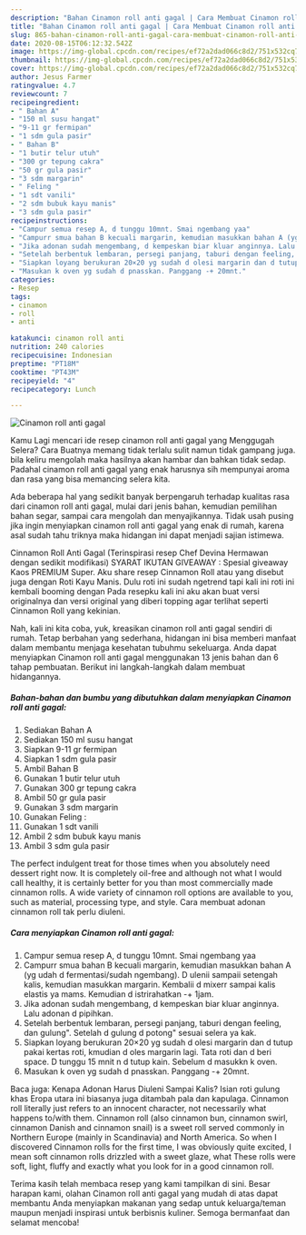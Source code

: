 ```yaml
---
description: "Bahan Cinamon roll anti gagal | Cara Membuat Cinamon roll anti gagal Yang Mudah Dan Praktis"
title: "Bahan Cinamon roll anti gagal | Cara Membuat Cinamon roll anti gagal Yang Mudah Dan Praktis"
slug: 865-bahan-cinamon-roll-anti-gagal-cara-membuat-cinamon-roll-anti-gagal-yang-mudah-dan-praktis
date: 2020-08-15T06:12:32.542Z
image: https://img-global.cpcdn.com/recipes/ef72a2dad066c8d2/751x532cq70/cinamon-roll-anti-gagal-foto-resep-utama.jpg
thumbnail: https://img-global.cpcdn.com/recipes/ef72a2dad066c8d2/751x532cq70/cinamon-roll-anti-gagal-foto-resep-utama.jpg
cover: https://img-global.cpcdn.com/recipes/ef72a2dad066c8d2/751x532cq70/cinamon-roll-anti-gagal-foto-resep-utama.jpg
author: Jesus Farmer
ratingvalue: 4.7
reviewcount: 7
recipeingredient:
- " Bahan A"
- "150 ml susu hangat"
- "9-11 gr fermipan"
- "1 sdm gula pasir"
- " Bahan B"
- "1 butir telur utuh"
- "300 gr tepung cakra"
- "50 gr gula pasir"
- "3 sdm margarin"
- " Feling "
- "1 sdt vanili"
- "2 sdm bubuk kayu manis"
- "3 sdm gula pasir"
recipeinstructions:
- "Campur semua resep A, d tunggu 10mnt. Smai ngembang yaa"
- "Campurr smua bahan B kecuali margarin, kemudian masukkan bahan A (yg udah d fermentasi/sudah ngembang). D ulenii sampaii setengah kalis, kemudian masukkan margarin. Kembalii d mixerr sampai kalis elastis ya mams. Kemudian d istrirahatkan -+ 1jam."
- "Jika adonan sudah mengembang, d kempeskan biar kluar anginnya. Lalu adonan d pipihkan."
- "Setelah berbentuk lembaran, persegi panjang, taburi dengan feeling, dan gulung&#34;. Setelah d gulung d potong&#34; sesuai selera ya kak."
- "Siapkan loyang berukuran 20×20 yg sudah d olesi margarin dan d tutup pakai kertas roti, kmudian d oles margarin lagi. Tata roti dan d beri space. D tunggu 15 mnit n d tutup kain. Sebelum d masukkn k oven."
- "Masukan k oven yg sudah d pnasskan. Panggang -+ 20mnt."
categories:
- Resep
tags:
- cinamon
- roll
- anti

katakunci: cinamon roll anti 
nutrition: 240 calories
recipecuisine: Indonesian
preptime: "PT18M"
cooktime: "PT43M"
recipeyield: "4"
recipecategory: Lunch

---
```



![Cinamon roll anti gagal](https://img-global.cpcdn.com/recipes/ef72a2dad066c8d2/751x532cq70/cinamon-roll-anti-gagal-foto-resep-utama.jpg)

Kamu Lagi mencari ide resep cinamon roll anti gagal yang Menggugah Selera? Cara Buatnya memang tidak terlalu sulit namun tidak gampang juga. bila keliru mengolah maka hasilnya akan hambar dan bahkan tidak sedap. Padahal cinamon roll anti gagal yang enak harusnya sih mempunyai aroma dan rasa yang bisa memancing selera kita.

Ada beberapa hal yang sedikit banyak berpengaruh terhadap kualitas rasa dari cinamon roll anti gagal, mulai dari jenis bahan, kemudian pemilihan bahan segar, sampai cara mengolah dan menyajikannya. Tidak usah pusing jika ingin menyiapkan cinamon roll anti gagal yang enak di rumah, karena asal sudah tahu triknya maka hidangan ini dapat menjadi sajian istimewa.

Cinnamon Roll Anti Gagal (Terinspirasi resep Chef Devina Hermawan dengan sedikit modifikasi) SYARAT IKUTAN GIVEAWAY : Spesial giveaway Kaos PREMIUM Super. Aku share resep Cinnamon Roll atau yang disebut juga dengan Roti Kayu Manis. Dulu roti ini sudah ngetrend tapi kali ini roti ini kembali booming dengan Pada resepku kali ini aku akan buat versi originalnya dan versi original yang diberi topping agar terlihat seperti Cinnamon Roll yang kekinian.


Nah, kali ini kita coba, yuk, kreasikan cinamon roll anti gagal sendiri di rumah. Tetap berbahan yang sederhana, hidangan ini bisa memberi manfaat dalam membantu menjaga kesehatan tubuhmu sekeluarga. Anda dapat menyiapkan Cinamon roll anti gagal menggunakan 13 jenis bahan dan 6 tahap pembuatan. Berikut ini langkah-langkah dalam membuat hidangannya.

<!--inarticleads1-->

##### Bahan-bahan dan bumbu yang dibutuhkan dalam menyiapkan Cinamon roll anti gagal:

1. Sediakan  Bahan A
1. Sediakan 150 ml susu hangat
1. Siapkan 9-11 gr fermipan
1. Siapkan 1 sdm gula pasir
1. Ambil  Bahan B
1. Gunakan 1 butir telur utuh
1. Gunakan 300 gr tepung cakra
1. Ambil 50 gr gula pasir
1. Gunakan 3 sdm margarin
1. Gunakan  Feling :
1. Gunakan 1 sdt vanili
1. Ambil 2 sdm bubuk kayu manis
1. Ambil 3 sdm gula pasir


The perfect indulgent treat for those times when you absolutely need dessert right now. It is completely oil-free and although not what I would call healthy, it is certainly better for you than most commercially made cinnamon rolls. A wide variety of cinnamon roll options are available to you, such as material, processing type, and style. Cara membuat adonan cinnamon roll tak perlu diuleni. 

<!--inarticleads2-->

##### Cara menyiapkan Cinamon roll anti gagal:

1. Campur semua resep A, d tunggu 10mnt. Smai ngembang yaa
1. Campurr smua bahan B kecuali margarin, kemudian masukkan bahan A (yg udah d fermentasi/sudah ngembang). D ulenii sampaii setengah kalis, kemudian masukkan margarin. Kembalii d mixerr sampai kalis elastis ya mams. Kemudian d istrirahatkan -+ 1jam.
1. Jika adonan sudah mengembang, d kempeskan biar kluar anginnya. Lalu adonan d pipihkan.
1. Setelah berbentuk lembaran, persegi panjang, taburi dengan feeling, dan gulung&#34;. Setelah d gulung d potong&#34; sesuai selera ya kak.
1. Siapkan loyang berukuran 20×20 yg sudah d olesi margarin dan d tutup pakai kertas roti, kmudian d oles margarin lagi. Tata roti dan d beri space. D tunggu 15 mnit n d tutup kain. Sebelum d masukkn k oven.
1. Masukan k oven yg sudah d pnasskan. Panggang -+ 20mnt.


Baca juga: Kenapa Adonan Harus Diuleni Sampai Kalis? Isian roti gulung khas Eropa utara ini biasanya juga ditambah pala dan kapulaga. Cinnamon roll literally just refers to an innocent character, not necessarily what happens to/with them. Cinnamon roll (also cinnamon bun, cinnamon swirl, cinnamon Danish and cinnamon snail) is a sweet roll served commonly in Northern Europe (mainly in Scandinavia) and North America. So when I discovered Cinnamon rolls for the first time, I was obviously quite excited, I mean soft cinnamon rolls drizzled with a sweet glaze, what These rolls were soft, light, fluffy and exactly what you look for in a good cinnamon roll. 

Terima kasih telah membaca resep yang kami tampilkan di sini. Besar harapan kami, olahan Cinamon roll anti gagal yang mudah di atas dapat membantu Anda menyiapkan makanan yang sedap untuk keluarga/teman maupun menjadi inspirasi untuk berbisnis kuliner. Semoga bermanfaat dan selamat mencoba!
